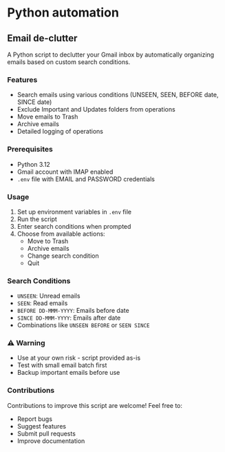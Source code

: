 # Python automation
## Email de-clutter
A Python script to declutter your Gmail inbox by automatically organizing emails based on custom search conditions.

### Features
- Search emails using various conditions (UNSEEN, SEEN, BEFORE date, SINCE date)
- Exclude Important and Updates folders from operations
- Move emails to Trash
- Archive emails
- Detailed logging of operations

### Prerequisites
- Python 3.12
- Gmail account with IMAP enabled
- `.env` file with EMAIL and PASSWORD credentials

### Usage
1. Set up environment variables in `.env` file
2. Run the script
3. Enter search conditions when prompted
4. Choose from available actions:
    - Move to Trash
    - Archive emails
    - Change search condition
    - Quit

### Search Conditions
- `UNSEEN`: Unread emails
- `SEEN`: Read emails
- `BEFORE DD-MMM-YYYY`: Emails before date
- `SINCE DD-MMM-YYYY`: Emails after date
- Combinations like `UNSEEN BEFORE` or `SEEN SINCE`

### ⚠️ Warning
- Use at your own risk - script provided as-is
- Test with small email batch first
- Backup important emails before use

### Contributions
Contributions to improve this script are welcome! Feel free to:
- Report bugs
- Suggest features
- Submit pull requests
- Improve documentation